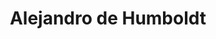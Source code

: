 ---
layout: author
title: "Alejandro de Humboldt"
feature: true
img: Alejandro-de-Humboldt.jpg
city-born: Berlín
date-born: 1769-09-14
city-death: Berlín
date-death: 1859-05-06
---
